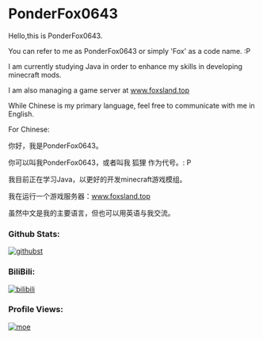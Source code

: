 <h1>PonderFox0643</h1>

Hello,this is PonderFox0643.

You can refer to me as PonderFox0643 or simply 'Fox' as a code name. :P

I am currently studying Java in order to enhance my skills in developing minecraft mods. 

I am also managing a game server at www.foxsland.top

While Chinese is my primary language, feel free to communicate with me in English.

For Chinese: 

你好，我是PonderFox0643。

你可以叫我PonderFox0643，或者叫我 狐狸 作为代号。: P

我目前正在学习Java，以更好的开发minecraft游戏模组。

我在运行一个游戏服务器：www.foxsland.top

虽然中文是我的主要语言，但也可以用英语与我交流。

<h3>Github Stats:</h3>

[![githubst]][zulu]

<h3>BiliBili:</h3>

[![bilibili]][zulu]

<h3>Profile Views:</h3>

[![moe]][zulu]

[zulu]: https://github.com/PonderFox0643

[moe]: https://count.getloli.com/get/@pf43github?theme=gelbooru

[bilibili]: https://stats.justsong.cn/api/bilibili/?id=395237104

[githubst]: https://github-readme-stats.vercel.app/api?username=PonderFox0643

